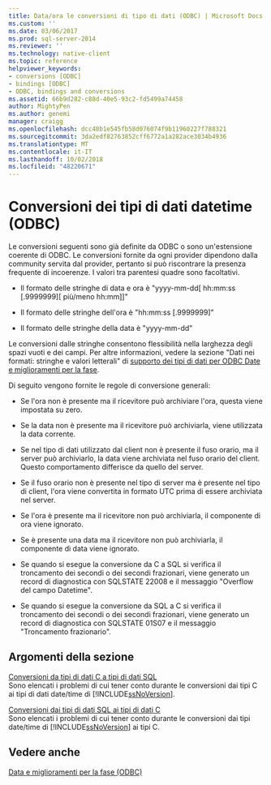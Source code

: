 ```yaml
---
title: Data/ora le conversioni di tipo di dati (ODBC) | Microsoft Docs
ms.custom: ''
ms.date: 03/06/2017
ms.prod: sql-server-2014
ms.reviewer: ''
ms.technology: native-client
ms.topic: reference
helpviewer_keywords:
- conversions [ODBC]
- bindings [ODBC]
- ODBC, bindings and conversions
ms.assetid: 66b9d282-c88d-40e5-93c2-fd5499a74458
author: MightyPen
ms.author: genemi
manager: craigg
ms.openlocfilehash: dcc48b1e545fb58d076074f9b11960227f788321
ms.sourcegitcommit: 3da2edf82763852cff6772a1a282ace3034b4936
ms.translationtype: MT
ms.contentlocale: it-IT
ms.lasthandoff: 10/02/2018
ms.locfileid: "48220671"
---
```

# <a name="datetime-data-type-conversions-odbc"></a>Conversioni dei tipi di dati datetime (ODBC)
  Le conversioni seguenti sono già definite da ODBC o sono un'estensione coerente di ODBC. Le conversioni fornite da ogni provider dipendono dalla community servita dal provider, pertanto si può riscontrare la presenza frequente di incoerenze. I valori tra parentesi quadre sono facoltativi.  
  
-   Il formato delle stringhe di data e ora è "yyyy-mm-dd[ hh:mm:ss [.9999999][ più/meno hh:mm]]"  
  
-   Il formato delle stringhe dell'ora è "hh:mm:ss [.9999999]"  
  
-   Il formato delle stringhe della data è "yyyy-mm-dd"  
  
 Le conversioni dalle stringhe consentono flessibilità nella larghezza degli spazi vuoti e dei campi. Per altre informazioni, vedere la sezione "Dati nei formati: stringhe e valori letterali" di [supporto dei tipi di dati per ODBC Date e miglioramenti per la fase](data-type-support-for-odbc-date-and-time-improvements.md).  
  
 Di seguito vengono fornite le regole di conversione generali:  
  
-   Se l'ora non è presente ma il ricevitore può archiviare l'ora, questa viene impostata su zero.  
  
-   Se la data non è presente ma il ricevitore può archiviarla, viene utilizzata la data corrente.  
  
-   Se nel tipo di dati utilizzato dal client non è presente il fuso orario, ma il server può archiviarlo, la data viene archiviata nel fuso orario del client. Questo comportamento differisce da quello del server.  
  
-   Se il fuso orario non è presente nel tipo di server ma è presente nel tipo di client, l'ora viene convertita in formato UTC prima di essere archiviata nel server.  
  
-   Se l'ora è presente ma il ricevitore non può archiviarla, il componente di ora viene ignorato.  
  
-   Se è presente una data ma il ricevitore non può archiviarla, il componente di data viene ignorato.  
  
-   Se quando si esegue la conversione da C a SQL si verifica il troncamento dei secondi o dei secondi frazionari, viene generato un record di diagnostica con SQLSTATE 22008 e il messaggio "Overflow del campo Datetime".  
  
-   Se quando si esegue la conversione da SQL a C si verifica il troncamento dei secondi o dei secondi frazionari, viene generato un record di diagnostica con SQLSTATE 01S07 e il messaggio "Troncamento frazionario".  
  
## <a name="in-this-section"></a>Argomenti della sezione  
 [Conversioni da tipi di dati C a tipi di dati SQL](datetime-data-type-conversions-from-c-to-sql.md)  
 Sono elencati i problemi di cui tener conto durante le conversioni dai tipi C ai tipi di dati date/time di [!INCLUDE[ssNoVersion](../../includes/ssnoversion-md.md)].  
  
 [Conversioni dai tipi di dati SQL ai tipi di dati C](datetime-data-type-conversions-from-sql-to-c.md)  
 Sono elencati i problemi di cui tener conto durante le conversioni dai tipi date/time di [!INCLUDE[ssNoVersion](../../includes/ssnoversion-md.md)] ai tipi C.  
  
## <a name="see-also"></a>Vedere anche  
 [Data e miglioramenti per la fase &#40;ODBC&#41;](date-and-time-improvements-odbc.md)  
  
  
